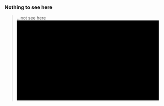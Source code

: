 ### Nothing to see here
> ...not see here
![intro](https://github.com/DEX-1101/DEX-1101/blob/main/ezgif-2-e77a91d76c.gif)
